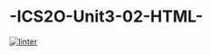 # -ICS2O-Unit3-02-HTML-
 [![linter](https://github.com/Huzaifa-Khalid2/ICS20-Unit3-02-HTML/workflows/linter/badge.svg)](https://github.com/marketplace/actions/super-linter)       
